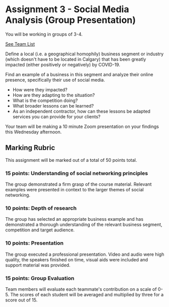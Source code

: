 # Assignment 3 - Social Media Analysis (Group Presentation)
You will be working in groups of 3-4. 

[See Team List](teams.md)

Define a local (i.e. a geographical homophily) business segment or industry (which doesn't have to be located in Calgary) that has been greatly impacted (either positively or negatively) by COVID-19. 

Find an example of a business in this segment and analyze their online presence, specifically their use of social media.
- How were they impacted?
- How are they adapting to the situation? 
- What is the competition doing? 
- What broader lessons can be learned?
- As an independent contractor, how can these lessons be adapted services you can provide for your clients?

Your team will be making a 10 minute Zoom presentation on your findings this Wednesday afternoon.

## Marking Rubric
This assignment will be marked out of a total of 50 points total.

### 15 points: Understanding of social networking principles
The group demonstrated a firm grasp of the course material. Relevant examples were presented in context to the larger themes of social networking.

### 10 points: Depth of research  
The group has selected an appropriate business example and has demonstrated a thorough understanding of the relevant business segment, competition and target audience.

### 10 points: Presentation
The group executed a professional presentation. Video and audio were high quality, the speakers finished on time, visual aids were included and support material was provided.

### 15 points: Group Evaluation
Team members will evaluate each teammate's contribution on a scale of 0-5. The scores of each student will be averaged and multiplied by three for a score out of 15.